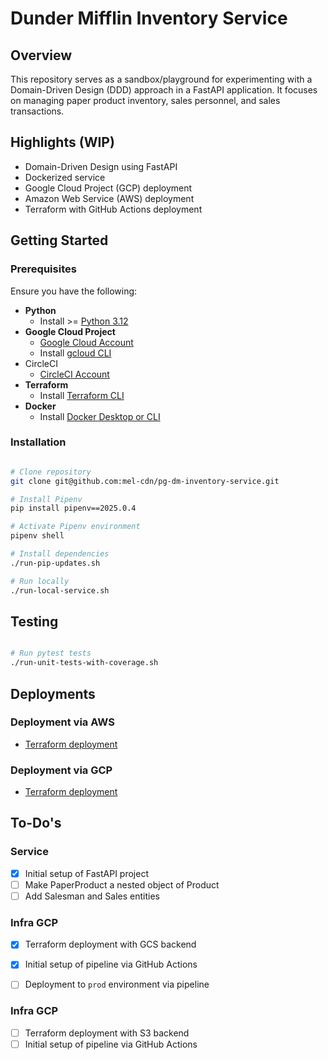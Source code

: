 # Dunder Mifflin Inventory Service

## Overview

This repository serves as a sandbox/playground for experimenting with a Domain-Driven Design (DDD) approach in a FastAPI
application. It focuses on managing paper product inventory, sales personnel, and sales transactions.

## Highlights (WIP)

- Domain-Driven Design using FastAPI
- Dockerized service
- Google Cloud Project (GCP) deployment
- Amazon Web Service (AWS) deployment
- Terraform with GitHub Actions deployment

## Getting Started

### Prerequisites

Ensure you have the following:

- **Python**
    - Install >= [Python 3.12](https://www.python.org/)
- **Google Cloud Project**
    - [Google Cloud Account](https://console.cloud.google.com/)
    - Install [gcloud CLI](https://cloud.google.com/sdk/docs/install)
- CircleCI
    - [CircleCI Account]((https://circleci.com/))
- **Terraform**
    - Install [Terraform CLI](https://developer.hashicorp.com/terraform/install)
- **Docker**
    - Install [Docker Desktop or CLI](https://docs.docker.com/desktop/)

### Installation

```bash

# Clone repository
git clone git@github.com:mel-cdn/pg-dm-inventory-service.git

# Install Pipenv
pip install pipenv==2025.0.4

# Activate Pipenv environment
pipenv shell

# Install dependencies
./run-pip-updates.sh

# Run locally
./run-local-service.sh
```

## Testing

```bash

# Run pytest tests
./run-unit-tests-with-coverage.sh
```

## Deployments
### Deployment via AWS
- [Terraform deployment](infra/terraform/aws/README.md)

### Deployment via GCP
- [Terraform deployment](infra/terraform/gcp/README.md)


## To-Do's

### Service
- [X] Initial setup of FastAPI project
- [ ] Make PaperProduct a nested object of Product
- [ ] Add Salesman and Sales entities

### Infra GCP
- [X] Terraform deployment with GCS backend
- [X] Initial setup of pipeline via GitHub Actions
- [ ] Deployment to `prod` environment via pipeline


### Infra GCP
- [ ] Terraform deployment with S3 backend
- [ ] Initial setup of pipeline via GitHub Actions

